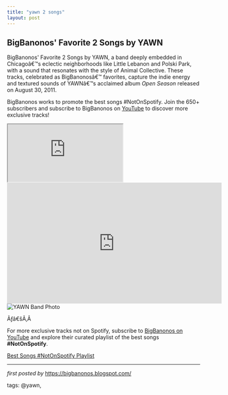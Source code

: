 ```yaml
---
title: "yawn 2 songs"
layout: post
---
```

<h2>BigBanonos' Favorite 2 Songs by YAWN</h2>
<p>BigBanonos' Favorite 2 Songs by YAWN, a band deeply embedded in Chicagoâ€™s eclectic neighborhoods like Little Lebanon and Polski Park, with a sound that resonates with the style of Animal Collective. These tracks, celebrated as BigBanonosâ€™ favorites, capture the indie energy and textured sounds of YAWNâ€™s acclaimed album <em>Open Season</em> released on August 30, 2011.</p>
<p>BigBanonos works to promote the best songs #NotOnSpotify. Join the 650+ subscribers and subscribe to BigBanonos on <a href="https://www.youtube.com/channel/UCLKYEvwP847OahjcnkYMhjg">YouTube</a> to discover more exclusive tracks!</p> <!--Bandcamp Embed-->
<iframe seamless="" src="https://bandcamp.com/EmbeddedPlayer/album=1174761808/size=large/bgcol=ffffff/linkcol=0687f5/tracklist=false/artwork=small/track=390230901/transparent=true/"> <a href="https://englophile.bandcamp.com/album/open-season">Open Season by YAWN</a>
</iframe> <!--YouTube Embed-->
<iframe allow="accelerometer; autoplay; clipboard-write; encrypted-media; gyroscope; picture-in-picture; web-share" allowfullscreen="" frameborder="0" height="315" referrerpolicy="strict-origin-when-cross-origin" src="https://www.youtube.com/embed/1fTs8FsO_ww?si=a_wZMCuNVJMwLhAC" title="YouTube video player" width="560"></iframe> <!--Image-->
<img alt="YAWN Band Photo" src="https://static.stereogum.com/uploads/2011/07/YAWN.jpg" /> <!--Tags-->
<p>Ãƒâ€šÃ‚Â </p>


<!--Subscribe and Playlist Links-->
<div>
    <p>For more exclusive tracks not on Spotify, subscribe to <a href="https://www.youtube.com/@BigBanonos" target="_blank">BigBanonos on YouTube</a> and explore their curated playlist of the best songs <strong>#NotOnSpotify</strong>.</p>
    <p><a href="https://www.youtube.com/playlist?list=PLtuNtuTatqI0kFahUCbtbfenC_ET5O_tr" target="_blank">Best Songs #NotOnSpotify Playlist<br /></a></p></div>

<hr />

<p><em>first posted by</em> <a href="https://bigbanonos.blogspot.com/" rel="noopener" target="_new">https://bigbanonos.blogspot.com/</a></p>

<p>tags: @yawn,</p>
